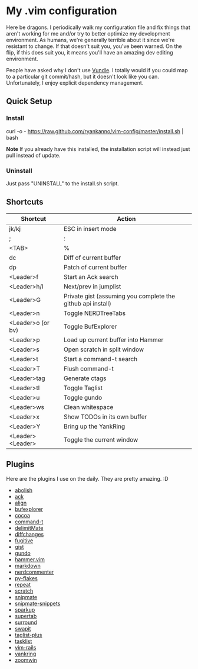 # My .vim configuration

Here be dragons.  I periodically walk my configuration file and fix
things that aren't working for me and/or try to better optimize my development
environment.  As humans, we're generally terrible about it since we're
resistant to change.  If that doesn't suit you, you've been warned.  On the flip,
if this does suit you, it means you'll have an amazing dev editing environment.

People have asked why I don't use [Vundle](http://github.com/gmarik/vundle). I
totally would if you could map to a particular git commit/hash, but it doesn't look
like you can. Unfortunately, I enjoy explicit dependency management.


## Quick Setup

### Install

curl -o - https://raw.github.com/ryankanno/vim-config/master/install.sh | bash

**Note** If you already have this installed, the installation script will
instead just pull instead of update.


### Uninstall

Just pass "UNINSTALL" to the install.sh script.


## Shortcuts

<table> 
    <thead>
        <tr>
            <th>Shortcut</th>
            <th>Action</th>
        </tr>
    </thead>
    <tbody>
        <tr>
            <td>jk/kj</td>
            <td>ESC in insert mode</td>
        </tr>
        <tr>
            <td>;</td>
            <td>:</td>
        </tr>
        <tr>
            <td>&lt;TAB&gt;</td>
            <td>%</td>
        </tr>
        <tr>
            <td>dc</td>
            <td>Diff of current buffer</td>
        </tr>
        <tr>
            <td>dp</td>
            <td>Patch of current buffer</td>
        </tr>
        <tr>
            <td>&lt;Leader&gt;f</td>
            <td>Start an Ack search</td>
        </tr>
        <tr>
            <td>&lt;Leader&gt;h/l</td>
            <td>Next/prev in jumplist</td>
        </tr>
        <tr>
            <td>&lt;Leader&gt;G</td>
            <td>Private gist (assuming you complete the github api install)</td>
        </tr>
        <tr>
            <td>&lt;Leader&gt;n</td>
            <td>Toggle NERDTreeTabs</td>
        </tr>
        <tr>
            <td>&lt;Leader&gt;o (or bv)</td>
            <td>Toggle BufExplorer</td>
        </tr>
        <tr>
            <td>&lt;Leader&gt;p</td>
            <td>Load up current buffer into Hammer</td>
        </tr>
        <tr>
            <td>&lt;Leader&gt;s</td>
            <td>Open scratch in split window</td>
        </tr>
        <tr>
            <td>&lt;Leader&gt;t</td>
            <td>Start a command-t search</td>
        </tr>
        <tr>
            <td>&lt;Leader&gt;T</td>
            <td>Flush command-t</td>
        </tr>
        <tr>
            <td>&lt;Leader&gt;tag</td>
            <td>Generate ctags</td>
        </tr>
        <tr>
            <td>&lt;Leader&gt;tl</td>
            <td>Toggle Taglist</td>
        </tr>
        <tr>
            <td>&lt;Leader&gt;u</td>
            <td>Toggle gundo</td>
        </tr>
        <tr>
            <td>&lt;Leader&gt;ws</td>
            <td>Clean whitespace</td>
        </tr>
        <tr>
            <td>&lt;Leader&gt;x</td>
            <td>Show TODOs in its own buffer</td>
        </tr>
        <tr>
            <td>&lt;Leader&gt;Y</td>
            <td>Bring up the YankRing</td>
        </tr>
        <tr>
            <td>&lt;Leader&gt;&lt;Leader&gt;</td>
            <td>Toggle the current window</td>
        </tr>
    </tbody>
</table>


## Plugins

Here are the plugins I use on the daily.  They are pretty amazing. :D

* [abolish](http://github.com/tpope/vim-abolish)
* [ack](http://github.com/mileszs/ack.vim)
* [align](http://github.com/tsaleh/vim-align)
* [bufexplorer](http://github.com/vim-scripts/bufexplorer.zip)
* [cocoa](http://github.com/msanders/cocoa.vim)
* [command-t](http://git.wincent.com/command-t)
* [delimitMate](http://github.com/Raimondi/delimitMate)
* [diffchanges](http://github.com/jmcantrell/vim-diffchanges)
* [fugitive](http://github.com/tpope/vim-fugitive)
* [gist](http://github.com/mattn/gist-vim)
* [gundo](http://github.com/vim-scripts/Gundo)
* [hammer.vim](http://github.com/vim-scripts/hammer.vim)
* [markdown](http://github.com/tpope/vim-markdown)
* [nerdcommenter](http://github.com/scrooloose/nerdcommenter)
* [py-flakes](http://github.com/kevinw/pyflakes-vim)
* [repeat](http://github.com/tpope/vim-repeat)
* [scratch](http://github.com/duff/vim-scratch)
* [snipmate](http://github.com/spf13/snipmate.vim)
* [snipmate-snippets](http://github.com/spf13/snipmate-snippets)
* [sparkup](http://github.com/bingaman/vim-sparkup)
* [supertab](http://github.com/ervandew/supertab)
* [surround](http://github.com/tpope/vim-surround)
* [swapit](http://github.com/mjbrownie/swapit)
* [taglist-plus](http://github.com/vim-scripts/taglist-plus)
* [tasklist](http://github.com/vim-scripts/TaskList)
* [vim-rails](http://github.com/tpope/vim-rails)
* [yankring](http://github.com/vim-scripts/YankRing.vim)
* [zoomwin](http://github.com/vim-scripts/ZoomWin)
